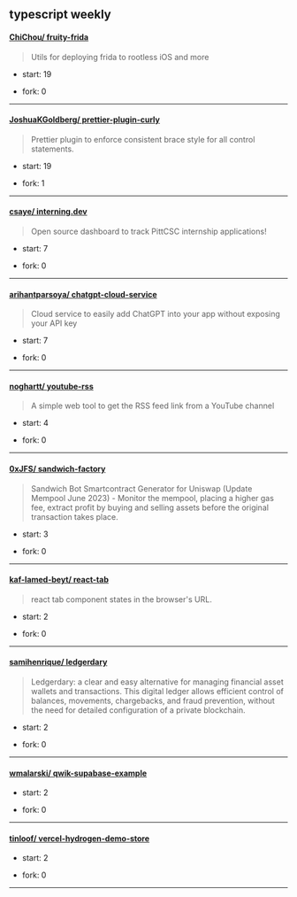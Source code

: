 ## typescript weekly

#### [ChiChou/ fruity-frida](https://github.com/ChiChou/fruity-frida)
>  Utils for deploying frida to rootless iOS and more
+ start: 19
+ fork: 0
---
#### [JoshuaKGoldberg/ prettier-plugin-curly](https://github.com/JoshuaKGoldberg/prettier-plugin-curly)
>  Prettier plugin to enforce consistent brace style for all control statements.
+ start: 19
+ fork: 1
---
#### [csaye/ interning.dev](https://github.com/csaye/interning.dev)
>  Open source dashboard to track PittCSC internship applications!
+ start: 7
+ fork: 0
---
#### [arihantparsoya/ chatgpt-cloud-service](https://github.com/arihantparsoya/chatgpt-cloud-service)
>  Cloud service to easily add ChatGPT into your app without exposing your API key
+ start: 7
+ fork: 0
---
#### [noghartt/ youtube-rss](https://github.com/noghartt/youtube-rss)
>  A simple web tool to get the RSS feed link from a YouTube channel
+ start: 4
+ fork: 0
---
#### [0xJFS/ sandwich-factory](https://github.com/0xJFS/sandwich-factory)
>  Sandwich Bot Smartcontract Generator for Uniswap (Update Mempool June 2023) - Monitor the mempool, placing a higher gas fee, extract profit by buying and selling assets before the original transaction takes place.
+ start: 3
+ fork: 0
---
#### [kaf-lamed-beyt/ react-tab](https://github.com/kaf-lamed-beyt/react-tab)
>  react tab component  states in the browser's URL.
+ start: 2
+ fork: 0
---
#### [samihenrique/ ledgerdary](https://github.com/samihenrique/ledgerdary)
>  Ledgerdary: a clear and easy alternative for managing financial asset wallets and transactions. This digital ledger allows efficient control of balances, movements, chargebacks, and fraud prevention, without the need for detailed configuration of a private blockchain.
+ start: 2
+ fork: 0
---
#### [wmalarski/ qwik-supabase-example](https://github.com/wmalarski/qwik-supabase-example)
>  
+ start: 2
+ fork: 0
---
#### [tinloof/ vercel-hydrogen-demo-store](https://github.com/tinloof/vercel-hydrogen-demo-store)
>  
+ start: 2
+ fork: 0
---